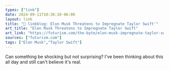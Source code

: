 ```yaml
---
types: ["link"]
date: 2024-09-11T10:36:10-06:00
layout: link
title: "🔗 linkblog: Elon Musk Threatens to Impregnate Taylor Swift'"
art_title: "Elon Musk Threatens to Impregnate Taylor Swift"
art_link: "https://futurism.com/the-byte/elon-musk-impregnate-taylor-swift"
sources: ["futurism.com"]
tags: ["Elon Musk","Taylor Swift"]
---
```

Can something be shocking but not surprising? I've been thinking about this all day and still can't believe it's real.

